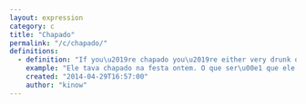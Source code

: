 ```yaml
---
layout: expression
category: c
title: "Chapado"
permalink: "/c/chapado/"
definitions:
  - definition: "If you\u2019re chapado you\u2019re either very drunk or very high!"
    example: "Ele tava chapado na festa ontem. O que ser\u00e1 que ele bebeu?\r\nHe was so drunk at the party yesterday. I wonder what he drank."
    created: "2014-04-29T16:57:00"
    author: "kinow"
---
```

